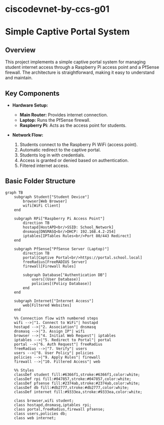 # ciscodevnet-by-ccs-g01
# Simple Captive Portal System

## Overview

This project implements a simple captive portal system for managing student internet access through a Raspberry Pi access point and a PfSense firewall. The architecture is straightforward, making it easy to understand and maintain.

## Key Components

- **Hardware Setup:**
  - **Main Router:** Provides internet connection.
  - **Laptop:** Runs the PfSense firewall.
  - **Raspberry Pi:** Acts as the access point for students.

- **Network Flow:**
  1. Students connect to the Raspberry Pi WiFi (access point).
  2. Automatic redirect to the captive portal.
  3. Students log in with credentials.
  4. Access is granted or denied based on authentication.
  5. Filtered internet access.

## Basic Folder Structure


```mermaid
graph TB
    subgraph Student["Student Device"]
        browser[Web Browser]
        wifi[WiFi Client]
    end

    subgraph RPi["Raspberry Pi Access Point"]
        direction TB
        hostapd[HostAPD<br/>SSID: School_Network]
        dnsmasq[DNSMASQ<br/>DHCP: 192.168.4.2-254]
        iptables[IPTables Rules<br/>Port 80/443 Redirect]
    end

    subgraph PfSense["PfSense Server (Laptop)"]
        direction TB
        portal[Captive Portal<br/>https://portal.school.local]
        freeRadius[FreeRADIUS Server]
        firewall[Firewall Rules]
        
        subgraph Database["Authentication DB"]
            users[(User Database)]
            policies[(Policy Database)]
        end
    end

    subgraph Internet["Internet Access"]
        web[Filtered Websites]
    end

    %% Connection flow with numbered steps
    wifi -->|"1. Connect to WiFi"| hostapd
    hostapd -->|"2. Association"| dnsmasq
    dnsmasq -->|"3. Assign IP"| wifi
    browser -->|"4. Initial Web Request"| iptables
    iptables -->|"5. Redirect to Portal"| portal
    portal -->|"6. Auth Request"| freeRadius
    freeRadius -->|"7. Verify"| users
    users -->|"8. User Policy"| policies
    policies -->|"9. Apply Rules"| firewall
    firewall -->|"10. Filtered Access"| web

    %% Styles
    classDef student fill:#6366f1,stroke:#6366f1,color:white;
    classDef rpi fill:#047857,stroke:#047857,color:white;
    classDef pfsense fill:#2374ab,stroke:#2374ab,color:white;
    classDef db fill:#db2777,stroke:#db2777,color:white;
    classDef internet fill:#9333ea,stroke:#9333ea,color:white;

    class browser,wifi student;
    class hostapd,dnsmasq,iptables rpi;
    class portal,freeRadius,firewall pfsense;
    class users,policies db;
    class web internet;
